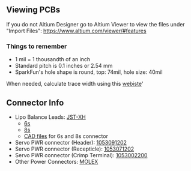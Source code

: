 ## Viewing PCBs
If you do not Altium Designer go to Altium Viewer to view the files under "Import Files": https://www.altium.com/viewer/#features

### Things to remember
- 1 mil = 1 thousandth of an inch
- Standard pitch is 0.1 inches or 2.54 mm
- SparkFun's hole shape is round, top: 74mil, hole size: 40mil

When needed, calculate trace width using this [webiste](https://www.4pcb.com/trace-width-calculator.html)'

## Connector Info
- Lipo Balance Leads: [JST-XH](https://www.digikey.com/catalog/en/partgroup/xh-series/2841)
  - [6s](https://www.digikey.com/en/products/detail/jst-sales-america-inc/B7B-XH-A-LF-SN/1651050?s=N4IgjCBcoLQBxVAYygMwIYBsDOBTANCAPZQDaIALAKxUgC6Avg4QExkgBCA7BzABoAJGAEEAFABkAYgEpRAZQBy0%2BgyA)
  - [8s](https://www.digikey.com/en/products/detail/jst-sales-america-inc/B9B-XH-A-LF-SN/1651042s=N4IgjCBcoLQBxVAYygMwIYBsDOBTANCAPZQDaIALAKxUgC6Avg4QExkgBCAnBzABoAJGAEEAFABkAYgEpRAZQBy0%2BgyA)
  - [CAD files](https://www.jst-mfg.com/product/detail_e.php?series=277) for 6s and 8s connector
- Servo PWR connector (Header): [1053091202](https://www.digikey.com/en/products/detail/molex/1053091202/6131607)
- Servo PWR connector (Recepticle): [1053071202](https://www.molex.com/molex/products/part-detail/crimp_housings/1053071202)
- Servo PWR connector (Crimp Terminal): [1053002200](https://www.molex.com/molex/products/part-detail/crimp_terminals/1053002200)
- Other Power Connectors: [MOLEX](https://www.molex.com/molex/products/group/wire_to_board_connectors)

